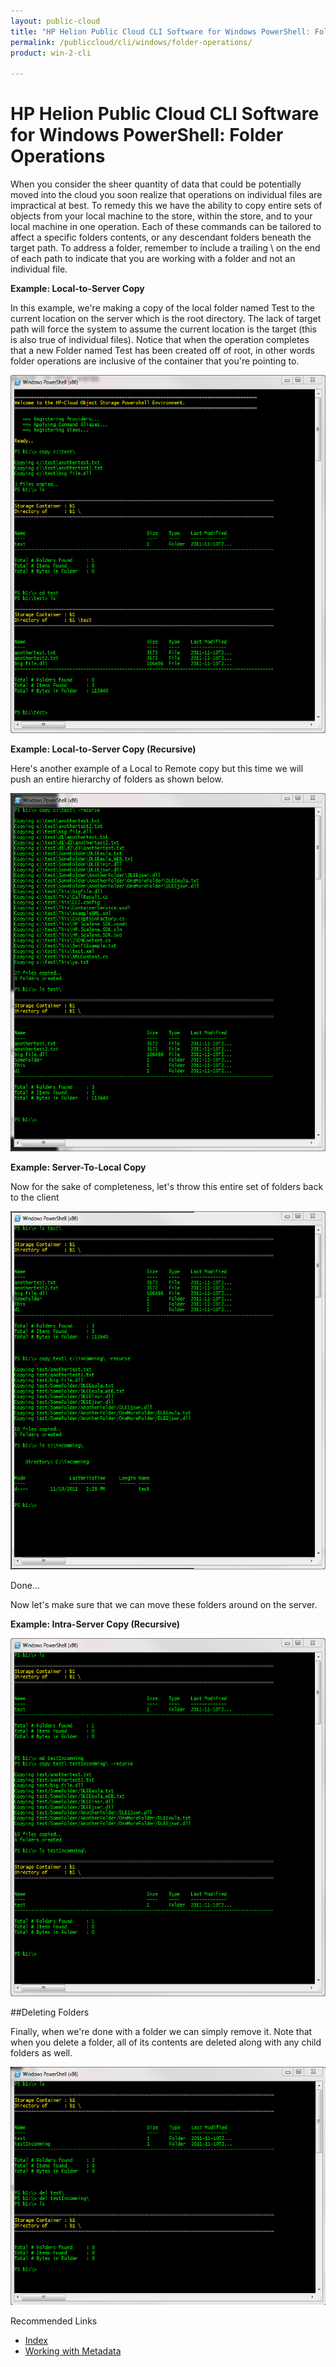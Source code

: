 ```yaml
---
layout: public-cloud
title: "HP Helion Public Cloud CLI Software for Windows PowerShell: Folder Operations"
permalink: /publiccloud/cli/windows/folder-operations/
product: win-2-cli

---
```

<!--PUBLISHED-->
# HP Helion Public Cloud CLI Software for Windows PowerShell: Folder Operations


When you consider the sheer quantity of data that could be potentially moved into the cloud you soon realize that operations on individual files are impractical at best. To remedy this we have the ability to copy entire sets of objects from your local machine to
the store, within the store, and to your local machine in one operation. Each of these commands can be tailored to affect a specific folders contents, or any descendant folders beneath the target path. To address a folder, remember to include a trailing \ on the 
end of each path to indicate that you are working with a folder and not an individual file.

**Example: Local-to-Server Copy**

In this example, we're making a copy of the local folder named Test to the current location on the server which is the root directory. The lack of target path will force the system to assume the current location is the target (this is also true of individual files).
Notice that when the operation completes that a new Folder named Test has been created off of root, in other words folder operations are inclusive of the container that you're pointing to.

<img src="media/CopyL2SNonRecursive.png" width="580" height="573" alt="" />

**Example: Local-to-Server Copy (Recursive)**

Here's another example of a Local to Remote copy but this time we will push an entire hierarchy of folders as shown below.

<img src="media/CopyL2SRecursive.png" width="580" height="573" alt="" />

**Example: Server-To-Local Copy**

Now for the sake of completeness, let's throw this entire set of folders back to the client

<img src="media/CopyS2L.png" width="580" height="573" alt="" />

Done...

Now let's make sure that we can move these folders around on the server.

**Example: Intra-Server Copy (Recursive)**

<img src="media/CopyIntraserverRecursive.png" width="580" height="573" alt="" />

##Deleting Folders

Finally, when we're done with a folder we can simply remove it. Note that when you delete a folder, all of its contents are deleted along with any child folders as well.

<img src="media/DeleteFolders.png" width="580" height="381" alt="" />

Recommended Links

+ [Index](/cli/windows)
+ [Working with Metadata](/cli/windows/metadata)
